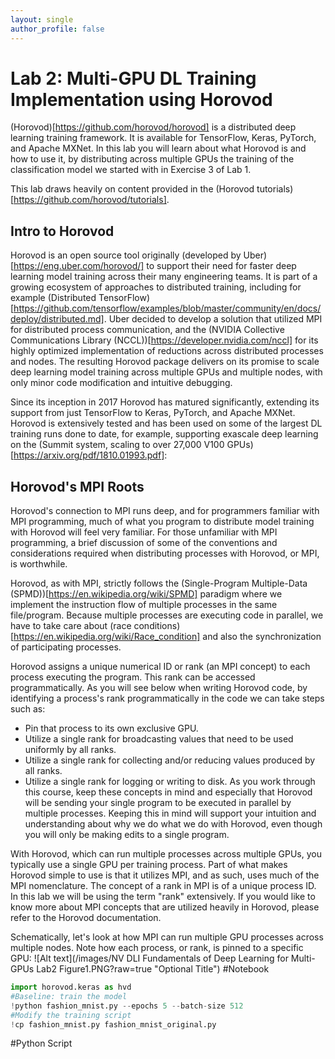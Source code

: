 ```yaml
---
layout: single
author_profile: false
---
```


# Lab 2: Multi-GPU DL Training Implementation using Horovod
(Horovod)[https://github.com/horovod/horovod] is a distributed deep learning training framework. It is available for TensorFlow, Keras, PyTorch, and Apache MXNet. In this lab you will learn about what Horovod is and how to use it, by distributing across multiple GPUs the training of the classification model we started with in Exercise 3 of Lab 1.

This lab draws heavily on content provided in the (Horovod tutorials)[https://github.com/horovod/tutorials].

## Intro to Horovod
Horovod is an open source tool originally (developed by Uber)[https://eng.uber.com/horovod/] to support their need for faster deep learning model training across their many engineering teams. It is part of a growing ecosystem of approaches to distributed training, including for example (Distributed TensorFlow)[https://github.com/tensorflow/examples/blob/master/community/en/docs/deploy/distributed.md]. Uber decided to develop a solution that utilized MPI for distributed process communication, and the (NVIDIA Collective Communications Library (NCCL))[https://developer.nvidia.com/nccl] for its highly optimized implementation of reductions across distributed processes and nodes. The resulting Horovod package delivers on its promise to scale deep learning model training across multiple GPUs and multiple nodes, with only minor code modification and intuitive debugging.

Since its inception in 2017 Horovod has matured significantly, extending its support from just TensorFlow to Keras, PyTorch, and Apache MXNet. Horovod is extensively tested and has been used on some of the largest DL training runs done to date, for example, supporting exascale deep learning on the (Summit system, scaling to over 27,000 V100 GPUs)[https://arxiv.org/pdf/1810.01993.pdf]:

## Horovod's MPI Roots
Horovod's connection to MPI runs deep, and for programmers familiar with MPI programming, much of what you program to distribute model training with Horovod will feel very familiar. For those unfamiliar with MPI programming, a brief discussion of some of the conventions and considerations required when distributing processes with Horovod, or MPI, is worthwhile.

Horovod, as with MPI, strictly follows the (Single-Program Multiple-Data (SPMD))[https://en.wikipedia.org/wiki/SPMD] paradigm where we implement the instruction flow of multiple processes in the same file/program. Because multiple processes are executing code in parallel, we have to take care about (race conditions)[https://en.wikipedia.org/wiki/Race_condition] and also the synchronization of participating processes.

Horovod assigns a unique numerical ID or rank (an MPI concept) to each process executing the program. This rank can be accessed programmatically. As you will see below when writing Horovod code, by identifying a process's rank programmatically in the code we can take steps such as:
* Pin that process to its own exclusive GPU.
* Utilize a single rank for broadcasting values that need to be used uniformly by all ranks.
* Utilize a single rank for collecting and/or reducing values produced by all ranks.
* Utilize a single rank for logging or writing to disk.
As you work through this course, keep these concepts in mind and especially that Horovod will be sending your single program to be executed in parallel by multiple processes. Keeping this in mind will support your intuition and understanding about why we do what we do with Horovod, even though you will only be making edits to a single program.

With Horovod, which can run multiple processes across multiple GPUs, you typically use a single GPU per training process. Part of what makes Horovod simple to use is that it utilizes MPI, and as such, uses much of the MPI nomenclature. The concept of a rank in MPI is of a unique process ID. In this lab we will be using the term "rank" extensively. If you would like to know more about MPI concepts that are utilized heavily in Horovod, please refer to the Horovod documentation.

Schematically, let's look at how MPI can run multiple GPU processes across multiple nodes. Note how each process, or rank, is pinned to a specific GPU:
![Alt text](/images/NV DLI Fundamentals of Deep Learning for Multi-GPUs Lab2 Figure1.PNG?raw=true "Optional Title")
#Notebook
```python
import horovod.keras as hvd
#Baseline: train the model
!python fashion_mnist.py --epochs 5 --batch-size 512
#Modify the training script
!cp fashion_mnist.py fashion_mnist_original.py

```
#Python Script
```python


```
